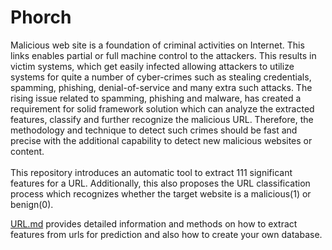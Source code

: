 # Phorch

Malicious web site is a foundation of criminal activities on Internet. This links enables partial 
or full machine control to the attackers. This results in victim systems, which get
easily infected allowing attackers to utilize systems for quite a number of cyber-crimes such
as stealing credentials, spamming, phishing, denial-of-service and many extra such attacks. 
The rising issue related to spamming, phishing and malware, has created a requirement for solid
framework solution which can analyze the extracted features, classify and further recognize the malicious URL.
Therefore, the methodology and technique to detect such crimes should be fast and precise
with the additional capability to detect new malicious websites or content. 
<br />
<br />
This repository introduces an automatic tool to extract 111 significant features for a URL. Additionally, this
also proposes the URL classification process which recognizes whether the target website is a malicious(1) or benign(0).

[URL.md]() provides detailed information and methods on how to extract features from urls for prediction and also how to create your own database.
<br />
